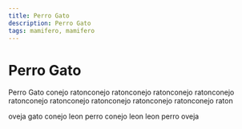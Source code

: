 ```yaml
---
title: Perro Gato
description: Perro Gato
tags: mamifero, mamifero
---
```


# Perro Gato

Perro Gato conejo ratonconejo ratonconejo ratonconejo ratonconejo ratonconejo ratonconejo ratonconejo ratonconejo ratonconejo raton

oveja gato conejo leon perro conejo leon leon perro oveja